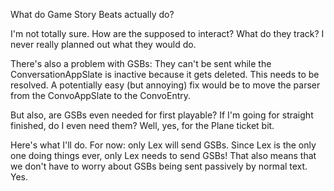 What do Game Story Beats actually do?

I'm not totally sure. How are the supposed to interact? What do they track? I never really planned out what they would do.

There's also a problem with GSBs: They can't be sent while the ConversationAppSlate is inactive because it gets deleted. This needs to be resolved. A potentially easy (but annoying) fix would be to move the parser from the ConvoAppSlate to the ConvoEntry.

But also, are GSBs even needed for first playable? If I'm going for straight finished, do I even need them? Well, yes, for the Plane ticket bit. 

Here's what I'll do. For now: only Lex will send GSBs. Since Lex is the only one doing things ever, only Lex needs to send GSBs! That also means that we don't have to worry about GSBs being sent passively by normal text. Yes.